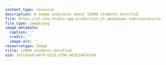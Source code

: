 ```yaml
---
content_type: resource
description: A image indicates about 12000 students enrolled.
file: https://ol-ocw-studio-app-production.s3.amazonaws.com/courses/res-10-001-making-science-and-engineering-pictures-a-practical-guide-to-presenting-your-work-spring-2016/35fc42ede6f4b12327969632246fe7a9_12000-approx.png
file_type: image/png
image_metadata:
  caption: ''
  credit: ''
  image-alt: ''
resourcetype: Image
title: 12000 students enrolled
uid: 35fc42ed-e6f4-b123-2796-9632246fe7a9
---
```

